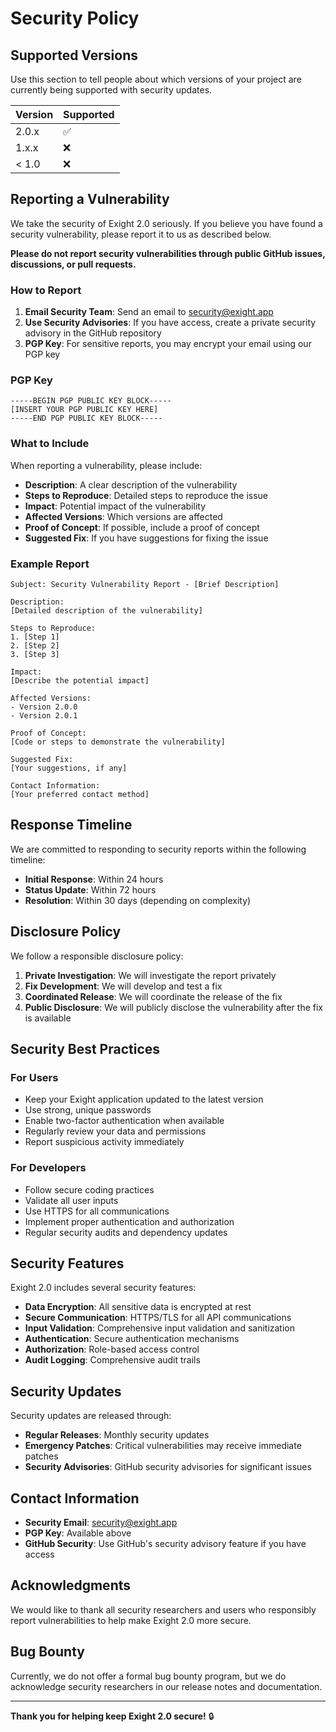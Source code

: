 # Security Policy

## Supported Versions

Use this section to tell people about which versions of your project are
currently being supported with security updates.

| Version | Supported          |
| ------- | ------------------ |
| 2.0.x   | :white_check_mark: |
| 1.x.x   | :x:                |
| < 1.0   | :x:                |

## Reporting a Vulnerability

We take the security of Exight 2.0 seriously. If you believe you have found a security vulnerability, please report it to us as described below.

**Please do not report security vulnerabilities through public GitHub issues, discussions, or pull requests.**

### How to Report

1. **Email Security Team**: Send an email to [security@exight.app](mailto:security@exight.app)
2. **Use Security Advisories**: If you have access, create a private security advisory in the GitHub repository
3. **PGP Key**: For sensitive reports, you may encrypt your email using our PGP key

### PGP Key

```
-----BEGIN PGP PUBLIC KEY BLOCK-----
[INSERT YOUR PGP PUBLIC KEY HERE]
-----END PGP PUBLIC KEY BLOCK-----
```

### What to Include

When reporting a vulnerability, please include:

- **Description**: A clear description of the vulnerability
- **Steps to Reproduce**: Detailed steps to reproduce the issue
- **Impact**: Potential impact of the vulnerability
- **Affected Versions**: Which versions are affected
- **Proof of Concept**: If possible, include a proof of concept
- **Suggested Fix**: If you have suggestions for fixing the issue

### Example Report

```
Subject: Security Vulnerability Report - [Brief Description]

Description:
[Detailed description of the vulnerability]

Steps to Reproduce:
1. [Step 1]
2. [Step 2]
3. [Step 3]

Impact:
[Describe the potential impact]

Affected Versions:
- Version 2.0.0
- Version 2.0.1

Proof of Concept:
[Code or steps to demonstrate the vulnerability]

Suggested Fix:
[Your suggestions, if any]

Contact Information:
[Your preferred contact method]
```

## Response Timeline

We are committed to responding to security reports within the following timeline:

- **Initial Response**: Within 24 hours
- **Status Update**: Within 72 hours
- **Resolution**: Within 30 days (depending on complexity)

## Disclosure Policy

We follow a responsible disclosure policy:

1. **Private Investigation**: We will investigate the report privately
2. **Fix Development**: We will develop and test a fix
3. **Coordinated Release**: We will coordinate the release of the fix
4. **Public Disclosure**: We will publicly disclose the vulnerability after the fix is available

## Security Best Practices

### For Users

- Keep your Exight application updated to the latest version
- Use strong, unique passwords
- Enable two-factor authentication when available
- Regularly review your data and permissions
- Report suspicious activity immediately

### For Developers

- Follow secure coding practices
- Validate all user inputs
- Use HTTPS for all communications
- Implement proper authentication and authorization
- Regular security audits and dependency updates

## Security Features

Exight 2.0 includes several security features:

- **Data Encryption**: All sensitive data is encrypted at rest
- **Secure Communication**: HTTPS/TLS for all API communications
- **Input Validation**: Comprehensive input validation and sanitization
- **Authentication**: Secure authentication mechanisms
- **Authorization**: Role-based access control
- **Audit Logging**: Comprehensive audit trails

## Security Updates

Security updates are released through:

- **Regular Releases**: Monthly security updates
- **Emergency Patches**: Critical vulnerabilities may receive immediate patches
- **Security Advisories**: GitHub security advisories for significant issues

## Contact Information

- **Security Email**: [security@exight.app](mailto:security@exight.app)
- **PGP Key**: Available above
- **GitHub Security**: Use GitHub's security advisory feature if you have access

## Acknowledgments

We would like to thank all security researchers and users who responsibly report vulnerabilities to help make Exight 2.0 more secure.

## Bug Bounty

Currently, we do not offer a formal bug bounty program, but we do acknowledge security researchers in our release notes and documentation.

---

**Thank you for helping keep Exight 2.0 secure!** 🔒
